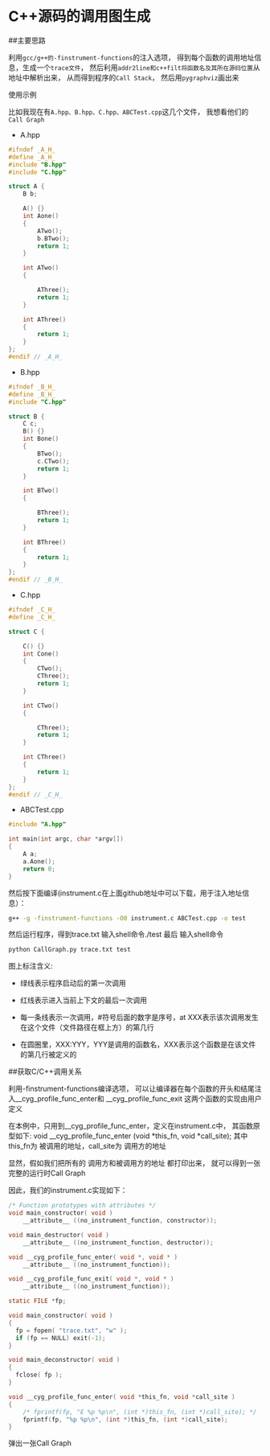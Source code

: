 # C++源码的调用图生成


##主要思路

利用`gcc/g++的-finstrument-functions`的注入选项，
得到每个函数的调用地址信息，生成一个`trace文件`，
然后利用`addr2line和c++filt将函数名及其所在源码位置`从地址中解析出来，
从而得到程序的`Call Stack`，
然后用`pygraphviz`画出来

使用示例

比如我现在有`A.hpp、B.hpp、C.hpp、ABCTest.cpp`这几个文件，
我想看他们的`Call Graph`

- A.hpp

```cpp
#ifndef _A_H_
#define _A_H_
#include "B.hpp"
#include "C.hpp"

struct A {
    B b;

    A() {}
    int Aone()
    {
        ATwo();
        b.BTwo();
        return 1;
    }

    int ATwo()
    {

        AThree();
        return 1;
    }

    int AThree()
    {
        return 1;
    }
};
#endif // _A_H_
```
- B.hpp

```cpp
#ifndef _B_H_
#define _B_H_
#include "C.hpp"

struct B {
    C c;
    B() {}
    int Bone()
    {
        BTwo();
        c.CTwo();
        return 1;
    }

    int BTwo()
    {

        BThree();
        return 1;
    }

    int BThree()
    {
        return 1;
    }
};
#endif // _B_H_

```

- C.hpp

```cpp
#ifndef _C_H_
#define _C_H_

struct C {

    C() {}
    int Cone()
    {
        CTwo();
        CThree();
        return 1;
    }

    int CTwo()
    {

        CThree();
        return 1;
    }

    int CThree()
    {
        return 1;
    }
};
#endif // _C_H_
```

- ABCTest.cpp

```cpp
#include "A.hpp"

int main(int argc, char *argv[])
{
    A a;
    a.Aone();
    return 0;
}
```

然后按下面编译(instrument.c在上面github地址中可以下载，用于注入地址信息）：

```sh
g++ -g -finstrument-functions -O0 instrument.c ABCTest.cpp -o test
```

然后运行程序，得到trace.txt
输入shell命令./test
最后
输入shell命令
```sh
python CallGraph.py trace.txt test
```


图上标注含义:

- 绿线表示程序启动后的第一次调用

- 红线表示进入当前上下文的最后一次调用

- 每一条线表示一次调用，#符号后面的数字是序号，at XXX表示该次调用发生在这个文件（文件路径在框上方）的第几行

- 在圆圈里，XXX:YYY，YYY是调用的函数名，XXX表示这个函数是在该文件的第几行被定义的

##获取C/C++调用关系

利用-finstrument-functions编译选项，
可以让编译器在每个函数的开头和结尾注入__cyg_profile_func_enter和 __cyg_profile_func_exit
这两个函数的实现由用户定义

在本例中，只用到__cyg_profile_func_enter，定义在instrument.c中，
其函数原型如下:
void __cyg_profile_func_enter (void *this_fn, void *call_site);
其中this_fn为 被调用的地址，call_site为 调用方的地址

显然，假如我们把所有的 调用方和被调用方的地址 都打印出来，
就可以得到一张完整的运行时Call Graph

因此，我们的instrument.c实现如下：


```c
/* Function prototypes with attributes */
void main_constructor( void )
    __attribute__ ((no_instrument_function, constructor));

void main_destructor( void )
    __attribute__ ((no_instrument_function, destructor));

void __cyg_profile_func_enter( void *, void * )
    __attribute__ ((no_instrument_function));

void __cyg_profile_func_exit( void *, void * )
    __attribute__ ((no_instrument_function));

static FILE *fp;

void main_constructor( void )
{
  fp = fopen( "trace.txt", "w" );
  if (fp == NULL) exit(-1);
}

void main_deconstructor( void )
{
  fclose( fp );
}

void __cyg_profile_func_enter( void *this_fn, void *call_site )
{
    /* fprintf(fp, "E %p %p\n", (int *)this_fn, (int *)call_site); */
    fprintf(fp, "%p %p\n", (int *)this_fn, (int *)call_site);
}
```
弹出一张Call Graph